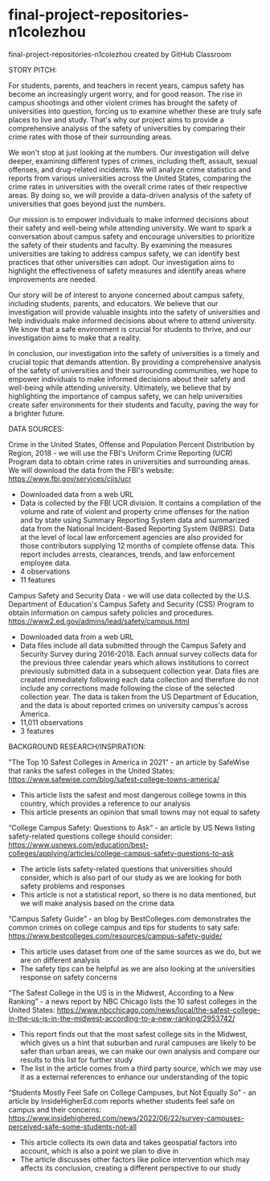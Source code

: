 # final-project-repositories-n1colezhou
final-project-repositories-n1colezhou created by GitHub Classroom

STORY PITCH:

For students, parents, and teachers in recent years, campus safety has become an increasingly urgent worry, and for good reason. The rise in campus shootings and other violent crimes has brought the safety of universities into question, forcing us to examine whether these are truly safe places to live and study. That's why our project aims to provide a comprehensive analysis of the safety of universities by comparing their crime rates with those of their surrounding areas.

We won't stop at just looking at the numbers. Our investigation will delve deeper, examining different types of crimes, including theft, assault, sexual offenses, and drug-related incidents. We will analyze crime statistics and reports from various universities across the United States, comparing the crime rates in universities with the overall crime rates of their respective areas. By doing so, we will provide a data-driven analysis of the safety of universities that goes beyond just the numbers.

Our mission is to empower individuals to make informed decisions about their safety and well-being while attending university. We want to spark a conversation about campus safety and encourage universities to prioritize the safety of their students and faculty. By examining the measures universities are taking to address campus safety, we can identify best practices that other universities can adopt. Our investigation aims to highlight the effectiveness of safety measures and identify areas where improvements are needed.

Our story will be of interest to anyone concerned about campus safety, including students, parents, and educators. We believe that our investigation will provide valuable insights into the safety of universities and help individuals make informed decisions about where to attend university. We know that a safe environment is crucial for students to thrive, and our investigation aims to make that a reality.

In conclusion, our investigation into the safety of universities is a timely and crucial topic that demands attention. By providing a comprehensive analysis of the safety of universities and their surrounding communities, we hope to empower individuals to make informed decisions about their safety and well-being while attending university. Ultimately, we believe that by highlighting the importance of campus safety, we can help universities create safer environments for their students and faculty, paving the way for a brighter future.


DATA SOURCES:

Crime in the United States, Offense and Population Percent Distribution by Region, 2018 - we will use the FBI's Uniform Crime Reporting (UCR) Program data to obtain crime rates in universities and surrounding areas. We will download the data from the FBI's website: https://www.fbi.gov/services/cjis/ucr
  - Downloaded data from a web URL
  - Data is collected by the FBI UCR division. It contains a compilation of the volume and rate of violent and property crime offenses for the nation and by state using Summary Reporting System data and summarized data from the National Incident-Based Reporting System (NIBRS). Data at the level of local law enforcement agencies are also provided for those contributors supplying 12 months of complete offense data. This report includes arrests, clearances, trends, and law enforcement employee data.
  - 4 observations
  - 11 features

Campus Safety and Security Data - we will use data collected by the U.S. Department of Education's Campus Safety and Security (CSS) Program to obtain information on campus safety policies and procedures. https://www2.ed.gov/admins/lead/safety/campus.html
  - Downloaded data from a web URL
  - Data files include all data submitted through the Campus Safety and Security Survey during 2016-2018. Each annual survey collects data for the previous three calendar years which allows institutions to correct previously submitted data in a subsequent collection year. Data files are created immediately following each data collection and therefore do not include any corrections made following the close of the selected collection year. The data is taken from the US Department of Education, and the data is about reported crimes on university campus's across America.
  - 11,011 observations
  - 3 features

BACKGROUND RESEARCH/INSPIRATION:

"The Top 10 Safest Colleges in America in 2021" - an article by SafeWise that ranks the safest colleges in the United States: https://www.safewise.com/blog/safest-college-towns-america/
  - This article lists the safest and most dangerous college towns in this country, which provides a reference to our analysis
  - This article presents an opinion that small towns may not equal to safety

“College Campus Safety: Questions to Ask” - an article by US News listing safety-related questions college should consider:
https://www.usnews.com/education/best-colleges/applying/articles/college-campus-safety-questions-to-ask
  - The article lists safety-related questions that universities should consider, which is also part of our study as we are looking for both safety problems and      responses
  - This article is not a statistical report, so there is no data mentioned, but we will make analysis based on the crime data

“Campus Safety Guide” - an blog by BestColleges.com demonstrates the common crimes on college campus and tips for students to saty safe:
https://www.bestcolleges.com/resources/campus-safety-guide/
  - This article uses dataset from one of the same sources as we do, but we are on different analysis
  - The safety tips can be helpful as we are also looking at the universities response on safety concerns

“The Safest College in the US is in the Midwest, According to a New Ranking” - a news report by NBC Chicago lists the 10 safest colleges in the United States:
https://www.nbcchicago.com/news/local/the-safest-college-in-the-us-is-in-the-midwest-according-to-a-new-ranking/2953742/
  - This report finds out that the most safest college sits in the Midwest, which gives us a hint that suburban and rural campuses are likely to be safer than urban areas, we can make our own analysis and compare our results to this list for further study
  - The list in the article comes from a third party source, which we may use it as a external references to enhance our understanding of the topic

“Students Mostly Feel Safe on College Campuses, but Not Equally So” - an article by InsideHigherEd.com reports whether students feel safe on campus and their concerns:
https://www.insidehighered.com/news/2022/06/22/survey-campuses-perceived-safe-some-students-not-all 
  - This article collects its own data and takes geospatial factors into account, which is also a point we plan to dive in
  - The article discusses other factors like police intervention which may affects its conclusion, creating a different perspective to our study
